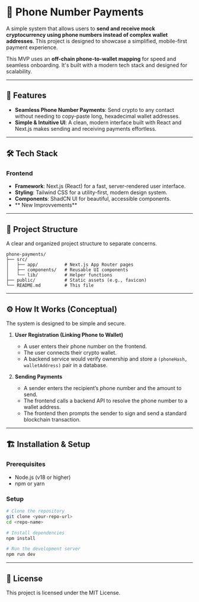 # 📱 Phone Number Payments

A simple system that allows users to **send and receive mock cryptocurrency using phone numbers instead of complex wallet addresses**. This project is designed to showcase a simplified, mobile-first payment experience.

This MVP uses an **off-chain phone-to-wallet mapping** for speed and seamless onboarding. It's built with a modern tech stack and designed for scalability.

---

## 🚀 Features

-   **Seamless Phone Number Payments**: Send crypto to any contact without needing to copy-paste long, hexadecimal wallet addresses.
-   **Simple & Intuitive UI**: A clean, modern interface built with React and Next.js makes sending and receiving payments effortless.

---

## 🛠 Tech Stack

### Frontend
- **Framework**: Next.js (React) for a fast, server-rendered user interface.
- **Styling**: Tailwind CSS for a utility-first, modern design system.
- **Components**: ShadCN UI for beautiful, accessible components.
- ** New Improvvements**

---

## 📂 Project Structure
A clear and organized project structure to separate concerns.

```
phone-payments/
├── src/
│   ├── app/          # Next.js App Router pages
│   ├── components/   # Reusable UI components
│   └── lib/          # Helper functions
├── public/           # Static assets (e.g., favicon)
└── README.md         # This file
```

---

## ⚙️ How It Works (Conceptual)

The system is designed to be simple and secure.

1.  **User Registration (Linking Phone to Wallet)**
    - A user enters their phone number on the frontend.
    - The user connects their crypto wallet.
    - A backend service would verify ownership and store a `(phoneHash, walletAddress)` pair in a database.

2.  **Sending Payments**
    - A sender enters the recipient’s phone number and the amount to send.
    - The frontend calls a backend API to resolve the phone number to a wallet address.
    - The frontend then prompts the sender to sign and send a standard blockchain transaction.

---

## 🏗 Installation & Setup

### Prerequisites
- Node.js (v18 or higher)
- npm or yarn

###  Setup
```bash
# Clone the repository
git clone <your-repo-url>
cd <repo-name>

# Install dependencies
npm install

# Run the development server
npm run dev
```


---

## 📄 License
This project is licensed under the MIT License.
